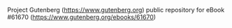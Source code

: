 Project Gutenberg (https://www.gutenberg.org) public repository for
eBook #61670 (https://www.gutenberg.org/ebooks/61670)
